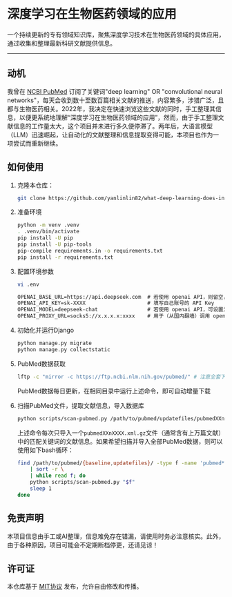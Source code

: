 # 深度学习在生物医药领域的应用

一个持续更新的专有领域知识库，聚焦深度学习技术在生物医药领域的具体应用，通过收集和整理最新科研文献提供信息。

---

## 动机

我曾在 [NCBI PubMed](https://pubmed.ncbi.nlm.nih.gov/) 订阅了关键词"deep learning" OR "convolutional neural networks"，每天会收到数十至数百篇相关文献的推送，内容繁多，涉猎广泛，且都与生物医药相关。2022年，我决定在快速浏览这些文献的同时，手工整理其信息，以便更系统地理解“深度学习在生物医药领域的应用”，然而，由于手工整理文献信息的工作量太大，这个项目并未进行多久便停滞了。两年后，大语言模型（LLM）迅速崛起，让自动化的文献整理和信息提取变得可能，本项目也作为一项尝试而重新继续。

## 如何使用

1. 克隆本仓库：

    ```sh
    git clone https://github.com/yanlinlin82/what-deep-learning-does-in-biomedicine.git
    ```

2. 准备环境

    ```sh
    python -m venv .venv
    . .venv/bin/activate
    pip install -U pip
    pip install -U pip-tools
    pip-compile requirements.in -o requirements.txt
    pip install -r requirements.txt
    ```

3. 配置环境参数

    ```sh
    vi .env
    ```

    ```txt
    OPENAI_BASE_URL=https://api.deepseek.com  # 若使用 openai API，则留空，或使用 https://api.openai.com/v1
    OPENAI_API_KEY=sk-XXXX                    # 填写自己账号的 API Key
    OPENAI_MODEL=deepseek-chat                # 若使用 openai API，可设置为 gpt-4o-mini
    OPENAI_PROXY_URL=socks5://x.x.x.x:xxxx    # 用于（从国内翻墙）调用 openai API，使用 DeepSeek 则可不配置此项
    ```
  
4. 初始化并运行Django

    ```sh
    python manage.py migrate
    python manage.py collectstatic
    ```

5. PubMed数据获取

    ```sh
    lftp -c "mirror -c https://ftp.ncbi.nlm.nih.gov/pubmed/" # 注意全套下载有超过50G
    ```

    PubMed数据每日更新，在相同目录中运行上述命令，即可自动增量下载

6. 扫描PubMed文件，提取文献信息，导入数据库

    ```sh
    python scripts/scan-pubmed.py /path/to/pubmed/updatefiles/pubmedXXnXXXX.xml.gz
    ```

    上述命令每次只导入一个`pubmedXXnXXXX.xml.gz`文件（通常含有上万篇文献）中的匹配关键词的文献信息。如果希望扫描并导入全部PubMed数据，则可以使用如下bash循环：

    ```sh
    find /path/to/pubmed/{baseline,updatefiles}/ -type f -name 'pubmed*.xml.gz' \
        | sort -r \
        | while read f; do
        python scripts/scan-pubmed.py "$f"
        sleep 1
    done
    ```

## 免责声明

本项目信息由手工或AI整理，信息难免存在错漏，请使用时务必注意核实。此外，由于各种原因，项目可能会不定期断档停更，还请见谅！

## 许可证

本仓库基于 [MIT协议](LICENSE) 发布，允许自由修改和传播。
